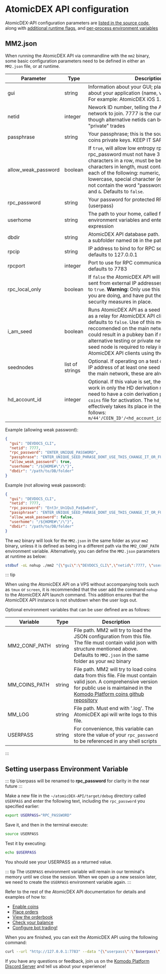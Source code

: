 # AtomicDEX API configuration

AtomicDEX-API configuration parameters are [listed in the source code](https://github.com/KomodoPlatform/atomicDEX-API/blob/mm2.1/mm2src/mm2.rs#L126), along with [additional runtime flags](https://github.com/KomodoPlatform/atomicDEX-API/blob/mm2.1/mm2src/mm2.rs#L115), and [per-process environment variables](https://github.com/KomodoPlatform/atomicDEX-API/blob/mm2.1/mm2src/mm2.rs#L171)


## MM2.json

When running the AtomicDEX API via commandline with the `mm2` binary, some basic configuration parameters need to be defined in either an `MM2.json` file, or at runtime.

| Parameter      | Type              | Description                     |
| -------------- | ------------------| ----------------------------------------------------------------------------------------------------------------------------------------------------------- |
| gui            | string            | Information about your GUI; place essential info about your application (name, version, etc.) here. For example: AtomicDEX iOS 1.0.1                        |
| netid          | integer           | Nework ID number, telling the AtomicDEX API which network to join. 7777 is the current main network, though alternative netids can be used for testing or "private" trades |
| passphrase     | string            | Your passphrase; this is the source of each of your coins private keys. KEEP IT SAFE!                                                                       |
| allow_weak_password   | boolean  | If `true`, will allow low entropy rpc_password. If `false` rpc_password must not have 3 of the same characters in a row, must be between 8-32 characters in length, must contain at least one of each of the following: numeric, uppercase, lowercase, special character (e.g. !#$*). It also can not contain the word "password", or the chars `<`, `>`, and `&`. Defaults to `false`.                                                                        |
| rpc_password   | string            | Your password for protected RPC methods (userpass)                                                                                                          |
| userhome       | string            | The path to your home, called from your environment variables and entered as a regular expression                                                           |
| dbdir          | string            | AtomicDEX API database path. Optional, defaults to a subfolder named `DB` in the path of your `mm2` binary                                                  |
| rpcip          | string            | IP address to bind to for RPC server. Optional, defaults to 127.0.0.1                                                                                       |
| rpcport        | integer           | Port to use for RPC communication. Optional, defaults to 7783                                                                                               |
| rpc_local_only | boolean           | If `false` the AtomicDEX API will allow rpc methods sent from external IP addresses. Optional, defaults to `true`. **Warning:** Only use this if you know what you are doing, and have put the appropriate security measures in place. |
| i_am_seed      | boolean           | Runs AtomicDEX API as a seed node mode (acting as a relay for AtomicDEX API clients). Optional, defaults to `false`. Use of this mode is not reccomended on the main network (7777) as it could result in a pubkey ban if non-compliant. on alternative testing or private networks, at least one seed node is required to relay information to other AtomicDEX API clients using the same netID.                                            |
| seednodes      | list of strings   | Optional. If operating on a test or private netID, the IP address of at least one seed node is required (on the main network, these are already hardcoded)  |
| hd_account_id  | integer           | Optional. If this value is set, the AtomicDEX-API will work in only the HD derivation mode, coins will need to have a coin derivation path entry in the `coins` file for activation. The `hd_account_id` value effectively takes its place in the full derivation as follows: `m/44'/COIN_ID'/<hd_account_id>'/CHAIN/ADDRESS_ID` |


Example (allowing weak password):

```json
{
  "gui": "DEVDOCS_CLI",
  "netid": 7777,
  "rpc_password": "ENTER_UNIQUE_PASSWORD",
  "passphrase": "ENTER_UNIQUE_SEED_PHRASE_DONT_USE_THIS_CHANGE_IT_OR_FUNDS_NOT_SAFU",
  "allow_weak_password": true,
  "userhome": "/${HOME#\"/\"}",
  "dbdir": "/path/to/DB/folder"
}
```

Example (not allowing weak password):

```json
{
  "gui": "DEVDOCS_CLI",
  "netid": 7777,
  "rpc_password": "Ent3r_Un1Qu3_Pa$$w0rd",
  "passphrase": "ENTER_UNIQUE_SEED_PHRASE_DONT_USE_THIS_CHANGE_IT_OR_FUNDS_NOT_SAFU",
  "allow_weak_password": false,
  "userhome": "/${HOME#\"/\"}",
  "dbdir": "/path/to/DB/folder"
}
```

The `mm2` binary will look for the `MM2.json` in the same folder as your `mm2` binary, unless it is defined as being in a different path via the `MM2_CONF_PATH` environment variable.
Alternatively, you can define the `MM2.json` parameters at runtime as below:

```bash
stdbuf -oL nohup ./mm2 "{\"gui\":\"DEVDOCS_CLI\",\"netid\":7777, \"userhome\":\"/${HOME#"/"}\", \"passphrase\":\"ENTER_UNIQUE_SEED_PHRASE_DONT_USE_THIS_CHANGE_IT_FUNDS_OR_NOT_SAFU\", \"rpc_password\":\"Ent3r_Un1Qu3_Pa$$w0rd\"}" &
```

::: tip

When using the AtomicDEX API on a VPS without accompanying tools such as `tmux` or `screen`, it is recommended that the user add the command `nohup` to the AtomicDEX API launch command. This addition ensures that the AtomicDEX API instance is not shutdown when the user logs out.


Optional environment variables that can be user defined are as follows:

| Variable      | Type              | Description                     |
| ------------- | ------------------| ----------------------------------------------------------------------------------------------------------------------------------------------------------- |
| MM2_CONF_PATH | string            | File path. MM2 will try to load the JSON configuration from this file. The file must contain valid json with structure mentioned above. Defaults to `MM2.json` in the same folder as your `mm2` binary |
| MM_COINS_PATH | string            | File path. MM2 will try to load coins data from this file. File must contain valid json. A comprehensive version for public use is maintained in the [Komodo Platform coins github repository](https://github.com/KomodoPlatform/coins/blob/master/coins)  |
| MM_LOG        | string            | File path. Must end with '.log'. The AtomicDEX api will write logs to this file. |
| USERPASS      | string            | For convenience, this variable can store the value of your `rpc_password` to be referenced in any shell scripts |

:::

## Setting userpass Environment Variable

::: tip
Userpass will be renamed to <b>rpc_password</b> for clarity in the near future
:::

Make a new file in the `~/atomicDEX-API/target/debug` directory called `USERPASS` and enter the following text, including the `rpc_password` you specified earlier:

```bash
export USERPASS="RPC_PASSWORD"
```

Save it, and then in the terminal execute:

```bash
source USERPASS
```

Test it by executing:

```bash
echo $USERPASS
```

You should see your USERPASS as a returned value.

::: tip
The `USERPASS` environment variable will remain in our terminal's memory until we close the session. When we open up a new session later, we need to create the `USERPASS` environment variable again. 
:::

Refer to the rest of the AtomicDEX API documentation for details and examples of how to:
* [Enable coins](../../atomicdex-api-legacy/coin_activation.html)
* [Place orders](../../atomicdex-api-legacy/buy.html)
* [View the orderbook](../../atomicdex-api-legacy/orderbook.html) 
* [Check your balance](../../atomicdex-api-legacy/my_balance.html)
* [Configure bot trading!](../../atomicdex-api-20/start_simple_market_maker_bot.html)

When you are finished, you can exit the AtomicDEX API using the following command:

```bash
curl --url "http://127.0.0.1:7783" --data "{\"userpass\":\"$userpass\",\"method\":\"stop\"}"
```

If you have any questions or feedback, join us on the [Komodo Platform Discord Server](https://komodoplatform.com/discord) and tell us about your experience!
